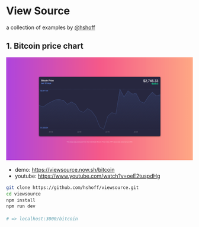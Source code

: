 # View Source
a collection of examples by [@hshoff](https://twitter.com/hshoff)

## 1. Bitcoin price chart

![img](./previews/01-bitcoin.png)

- demo: https://viewsource.now.sh/bitcoin
- youtube: https://www.youtube.com/watch?v=oeE2tuspdHg

```bash
git clone https://github.com/hshoff/viewsource.git
cd viewsource
npm install
npm run dev

# => localhost:3000/bitcoin
```
